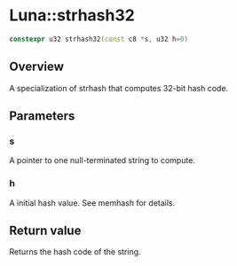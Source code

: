 # Luna::strhash32

```c++
constexpr u32 strhash32(const c8 *s, u32 h=0)
```

## Overview
A specialization of strhash that computes 32-bit hash code. 

## Parameters
### s
A pointer to one null-terminated string to compute. 

### h
A initial hash value. See memhash for details. 

## Return value
Returns the hash code of the string. 

